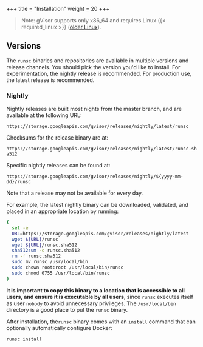 +++
title = "Installation"
weight = 20
+++

> Note: gVisor supports only x86\_64 and requires Linux {{< required_linux >}}
> ([older Linux][old-linux]).

## Versions

The `runsc` binaries and repositories are available in multiple versions and
release channels. You should pick the version you'd like to install. For
experimentation, the nightly release is recommended. For production use, the
latest release is recommended.

<!--

After selecting an appropriate release channel from the options below, proceed
to the preferred installation mechanism: manual or from an `apt` repository.

 -->

### Nightly

Nightly releases are built most nights from the master branch, and are available
at the following URL:

   `https://storage.googleapis.com/gvisor/releases/nightly/latest/runsc`

Checksums for the release binary are at:

   `https://storage.googleapis.com/gvisor/releases/nightly/latest/runsc.sha512`

Specific nightly releases can be found at:

   `https://storage.googleapis.com/gvisor/releases/nightly/${yyyy-mm-dd}/runsc`

Note that a release may not be available for every day.

<!--

To use a nightly release, use one of the above URLs for `URL` in the manual
instructions below. For `apt`, use `nightly` for `DIST` below.

### Latest release

The latest official release is available at the following URL:

   `https://storage.googleapis.com/gvisor/releases/release/latest`

To use the latest release, use the above URL for `URL` in the manual
instructions below. For `apt`, use `latest` for `DIST` below.

### Specific release

A given release release is available at the following URL:

  `https://storage.googleapis.com/gvisor/releases/release/${yyyymmdd}`

See the [releases][releases] page for information about specific releases.


This will include point updates for the release, if required. To use a specific
release, use the above URL for `URL` in the manual instructions below. For
`apt`, use `${yyyymmdd}` for `DIST` below.


### Point release

A given point release is available at the following URL:

  `https://storage.googleapis.com/gvisor/releases/release/${yyyymmdd}.${rc}`


Unlike the specific release above, which may include updates, this release will
not change. To use a specific point release, use the above URL for `URL` in the
manual instructions below. For apt, use `${yyyymmdd}.${rc}` for `DIST` below.

 -->

<!-- Install from an `apt` repository

First, appropriate dependencies must be installed to allow `apt` to install
packages via https:

```bash
sudo apt-get update && \
sudo apt-get install -y \
    apt-transport-https \
    ca-certificates \
    curl \
    gnupg-agent \
    software-properties-common
```

Next, the key used to sign archives should be added to your `apt` keychain:

```bash
curl -fsSL https://gvisor.dev/archive.key | sudo apt-key add -
```

Based on the release type, you will need to substitute `${DIST}` below, using
one of:

*   `nightly`: For all nightly releases.
*   `latest`: For the latest release.
*   `${yyyymmdd}`: For specific releases.
*   `${yyyymmdd}.${rc}`: For a specific point release.

The repository for the release you wish to install should be added:

```bash
sudo add-apt-repository \
   "deb https://storage.googleapis.com/gvisor/releases" \
   "${DIST}" \
   main
```

For example, to install the latest official release, you can use:

```bash
sudo add-apt-repository \
   "deb https://storage.googleapis.com/gvisor/releases" \
   latest \
   main
```

Now the runsc package can be installed:

```bash
sudo apt-get update && sudo apt-get install -y runsc
```

If you have Docker installed, it will be automatically configured.

-->

For example, the latest nightly binary can be downloaded, validated, 
and placed in an appropriate location by running:

```bash
(
  set -e
  URL=https://storage.googleapis.com/gvisor/releases/nightly/latest
  wget ${URL}/runsc
  wget ${URL}/runsc.sha512
  sha512sum -c runsc.sha512
  rm -f runsc.sha512
  sudo mv runsc /usr/local/bin
  sudo chown root:root /usr/local/bin/runsc
  sudo chmod 0755 /usr/local/bin/runsc
)
```

**It is important to copy this binary to a location that is accessible to all
users, and ensure it is executable by all users**, since `runsc` executes itself
as user `nobody` to avoid unnecessary privileges. The `/usr/local/bin` directory
is a good place to put the `runsc` binary.

After installation, the`runsc` binary comes with an `install` command that can
optionally automatically configure Docker:

```bash
runsc install
```

[old-linux]: /docs/user_guide/networking/#gso
<!--
[latest-nightly]: https://storage.googleapis.com/gvisor/releases/nightly/latest/runsc
[latest-hash]: https://storage.googleapis.com/gvisor/releases/nightly/latest/runsc.sha512
[releases]: https://github.com/google/gvisor/releases
-->
